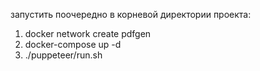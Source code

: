 запустить поочередно в корневой директории проекта:

1) docker network create pdfgen
2) docker-compose up -d
3) ./puppeteer/run.sh